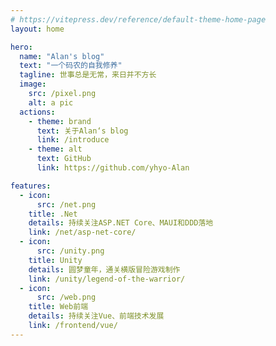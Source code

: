 ```yaml
---
# https://vitepress.dev/reference/default-theme-home-page
layout: home

hero:
  name: "Alan's blog"
  text: "一个码农的自我修养"
  tagline: 世事总是无常，来日并不方长
  image:
    src: /pixel.png
    alt: a pic
  actions:
    - theme: brand
      text: 关于Alan‘s blog
      link: /introduce
    - theme: alt
      text: GitHub
      link: https://github.com/yhyo-Alan

features:
  - icon: 
      src: /net.png
    title: .Net
    details: 持续关注ASP.NET Core、MAUI和DDD落地
    link: /net/asp-net-core/
  - icon: 
      src: /unity.png
    title: Unity
    details: 圆梦童年，通关横版冒险游戏制作
    link: /unity/legend-of-the-warrior/
  - icon: 
      src: /web.png
    title: Web前端
    details: 持续关注Vue、前端技术发展
    link: /frontend/vue/
---
```


